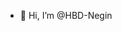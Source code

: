 - 👋 Hi, I’m @HBD-Negin

<!---
HBD-Negin/HBD-Negin is a ✨ special ✨ repository because its `README.md` (this file) appears on your GitHub profile.
You can click the Preview link to take a look at your changes.
--->
